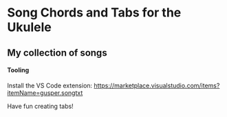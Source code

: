 # Song Chords and Tabs for the Ukulele

## My collection of songs


#### Tooling
Install the VS Code extension: https://marketplace.visualstudio.com/items?itemName=gusper.songtxt


Have fun creating tabs!